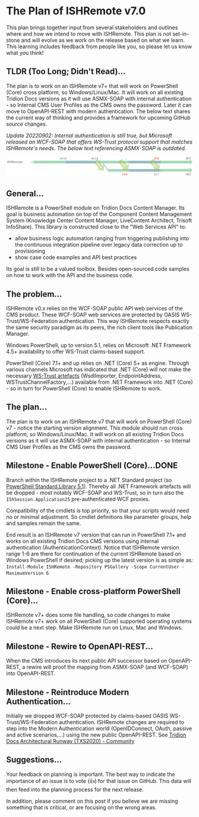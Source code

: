 # The Plan of ISHRemote v7.0

This plan brings together input from several stakeholders and outlines where and how we intend to move with ISHRemote. This plan is not set-in-stone and will evolve as we work on the release based on what we learn. This learning includes feedback from people like you, so please let us know what you think!

## TLDR (Too Long; Didn't Read)...
The plan is to work on an ISHRemote v7+ that will work on PowerShell (Core) cross platform, so Windows/Linux/Mac. It will work on all existing Tridion Docs versions as it will use ASMX-SOAP with internal authentication - so Internal CMS User Profiles as the CMS owns the password. Later it can move to OpenAPI-REST with modern authentication. The below text shares the current way of thinking and provides a framework for upcoming GitHub source changes.

_Update 20220902: Internal authentication is still true, but Microsoft released an WCF-SOAP that offers WS-Trust protocol support that matches ISHRemote's needs. The below text referencing ASMX-SOAP is outdated._

![ISHRemote-7.0--ThePlan 1024x512](./Images/ISHRemote-7.0--ThePlan.gif)


## General...
ISHRemote is a PowerShell module on Tridion Docs Content Manager. Its goal is business automation on top of the Component Content Management System (Knowledge Center Content Manager, LiveContent Architect, Trisoft InfoShare). This library is constructed close to the "Web Services API" to:
- allow business logic automation ranging from triggering publishing into the continuous integration pipeline over legacy data correction up to provisioning
- show case code examples and API best practices

Its goal is still to be a valued toolbox. Besides open-sourced code samples on how to work with the API and the business code.


## The problem...
ISHRemote v0.x relies on the WCF-SOAP public API web services of the CMS product. These WCF-SOAP web services are protected by OASIS WS-Trust/WS-Federation authentication. This way ISHRemote respects exactly the same security paradigm as its peers, the rich client tools like Publication Manager.

Windows PowerShell, up to version 5.1, relies on Microsoft .NET Framework 4.5+ availability to offer WS-Trust claims-based support.

PowerShell (Core) 7.1+ and up relies on .NET (Core) 5+ as engine. Through various channels Microsoft has indicated that .NET (Core) will not make the necessary [WS-Trust artefacts](https://stackoverflow.com/questions/56739200/porting-servicedescription-code-to-net-core/56745112) (WsdlImporter, EndpointAddress, WSTrustChannelFactory,...) available from .NET Framework into .NET (Core) - so in turn for PowerShell (Core) to enable ISHRemote to work.


## The plan...
The plan is to work on an ISHRemote v7 that will work on PowerShell (Core) v7 - notice the starting version alignment. This module should run cross platform, so Windows/Linux/Mac. It will work on all existing Tridion Docs versions as it will use ASMX-SOAP with internal authentication - so Internal CMS User Profiles as the CMS owns the password.


## Milestone - Enable PowerShell (Core)...DONE
Branch within the ISHRemote project to a .NET Standard project (so [PowerShell Standard.Library 5.1](https://github.com/PowerShell/PowerShellStandard)). Thereby all .NET Framework artefacts will be dropped - most notably WCF-SOAP and WS-Trust, so in turn also the `IShSession.Application25` pre-authenticated WCF proxies.

Compatibility of the cmdlets is top priority, so that your scripts would need no or minimal adjustment. So cmdlet definitions like parameter groups, help and samples remain the same.

End result is an ISHRemote v7 version that can run in PowerShell 7.1+ and works on all existing Tridion Docs CMS versions using internal authentication (AuthenticationContext). Notice that ISHRemote version range 1-6 are there for continuation of the current ISHRemote based on Windows PowerShell if desired; picking up the latest version is as simple as: `Install-Module ISHRemote -Repository PSGallery -Scope CurrentUser -MaximumVersion 6`


## Milestone - Enable cross-platform PowerShell (Core)...
ISHRemote v7+ does some file handling, so code changes to make ISHRemote v7+ work on all PowerShell (Core) supported operating systems could be a next step. Make ISHRemote run on Linux, Mac and Windows.


## Milestone - Rewire to OpenAPI-REST...
When the CMS introduces its next public API successor based on OpenAPI-REST, a rewire will proof the mapping from ASMX-SOAP (and WCF-SOAP) into OpenAPI-REST.


## Milestone - Reintroduce Modern Authentication...
Initially we dropped WCF-SOAP protected by claims-based OASIS WS-Trust/WS-Federation authentication. ISHRemote changes are required to step into the Modern Authentication world (OpenIDConnect, OAuth, passive and active scenarios,...) using the new public OpenAPI-REST. See [Tridion Docs Architectural Runway (TXS2020) - Community](https://community.sdl.com/product-groups/sdl-tridion/tridion-docs/b/weblog/posts/sdl-tridion-docs-architectural-runway-txs2020)


## Suggestions...
Your feedback on planning is important. The best way to indicate the importance of an issue is to vote (👍) for that issue on GitHub. This data will then feed into the planning process for the next release.

In addition, please comment on this post if you believe we are missing something that is critical, or are focusing on the wrong areas.